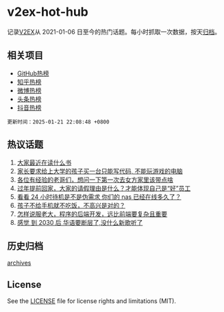 # v2ex-hot-hub

 记录[V2EX](https://www.v2ex.com/)从 2021-01-06 日至今的热门话题。每小时抓取一次数据，按天[归档](archives)。
 
 ## 相关项目

- [GitHub热榜](https://github.com/lonnyzhang423/github-hot-hub)
- [知乎热榜](https://github.com/lonnyzhang423/zhihu-hot-hub)
- [微博热榜](https://github.com/lonnyzhang423/weibo-hot-hub)
- [头条热榜](https://github.com/lonnyzhang423/toutiao-hot-hub)
- [抖音热榜](https://github.com/lonnyzhang423/douyin-hot-hub)


 `更新时间：2025-01-21 22:08:48 +0800`

## 热议话题

1. [大家最近在读什么书](https://www.v2ex.com/t/1106658)
1. [家长要求给上大学的孩子买一台只能写代码, 不能玩游戏的电脑](https://www.v2ex.com/t/1106683)
1. [各位有经验的老哥们，想问一下第一次去女方家里该带点啥](https://www.v2ex.com/t/1106655)
1. [过年提前回家，大家的请假理由是什么？才能体现自己是“好”员工](https://www.v2ex.com/t/1106689)
1. [看看 24 小时待机是不是伪需求 你们的 nas 已经在线多久了？](https://www.v2ex.com/t/1106750)
1. [孩子不给手机就不吃饭，不高兴是对的？](https://www.v2ex.com/t/1106695)
1. [怎样说服老大，程序的后端开发，远比前端要复杂且重要](https://www.v2ex.com/t/1106684)
1. [感觉 到 2030 后 华语要断层了,没什么新歌听了](https://www.v2ex.com/t/1106768)

## 历史归档

[archives](archives)

## License

See the [LICENSE](LICENSE) file for license rights and limitations (MIT).
